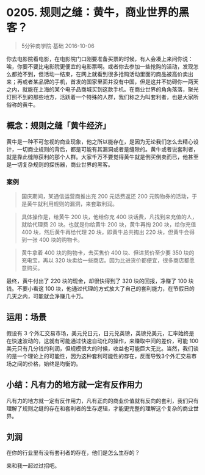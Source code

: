 # 0205. 规则之缝：黄牛，商业世界的黑客？
> 5分钟商学院·基础
2016-10-06

你去电影院看电影，在电影院门口刚要准备买票的时候，有人会凑上来问你说：唉，你要不要比电影院更便宜的电影票啊。或者你去参加一些抢购的活动，发现怎么都抢不到，但活动一结束，在网上就看到很多抢购活动里面的商品被高价卖出来；再或者某品牌的手机，首发的国家里面并没有中国，但是这并不妨碍你一两天之内，就能在上海的某个电子品商城买到这款手机。在商业世界的角角落落，聚光灯照不到的那些地方，活跃着一个特殊的人群，我们称之为叫套利者，也是大家所俗称的黄牛。

## 概念：规则之缝「黄牛经济」
黄牛是一种不可忽视的商业现象，他之所以能存在，是因为无论我们怎么去精心设计，一切商业规则的背后，都是可能有其漏洞或者是缝隙的。黄牛或者说套利者，就是靠此缝隙获利的那个人群。大家千万不要觉得黄牛就是倒买倒卖而已，他甚至是一切复杂规则的探伤器，商业世界的黑客。

### 案例
> 国庆期间，某通信运营商推出充 200 元话费返还 200 元购物券的活动，于是黄牛就利用规则的漏洞，来套取利润。

> 具体操作是，给黄牛 200 块，他给你充 400 块话费，凡找到来充值的人，就给代理费 20 块。也就是你给黄牛 200 块，黄牛再掏 200 块，给你充值 400 块，然后黄牛再给代理 20 块，即黄牛总共掏出 220 块，但黄牛会得到一张 400 块的购物卡。

> 黄牛拿着 400 块的购物卡，去买售价 400 块、但进货价至少要 350 块的充电宝，再以 320 块卖给一些商店。因为比进货价都便宜，很多商店都愿意购买。

最终，黄牛付出了 220 块的现金，却很快得到了 320 块的回报，净赚了 100 块钱。不要小看这 100 块，他通过代理的方式放大了自己的套利能力，在节假日的几天之内，可能就会净赚几十万。

## 运用：场景
假设有 3 个外汇交易市场，美元兑日元，日元兑英镑，英镑兑美元，汇率始终是在快速波动的，这就有可能通过快速自动化的操作，来赚取中间的差价，可能 100 美元只有几分钱的利润，但规模很大的时候，收益也可能巨大无比。当然，我们谈的是一个理论上的可能性，因为这种套利可能性的存在，反而导致3个外汇交易市场之间的价格，始终是均衡的。

## 小结：凡有力的地方就一定有反作用力
凡有力的地方就一定有反作用力，凡有正向的商业价值就有反向的套利，我们只有理解了规则之缝的存在和套利者的生存逻辑，才能更完整的理解这个复杂的商业世界。

## 刘润
在你的行业里有没有套利者的存在，他们是怎么生存的？

来和我一起过过招吧。
